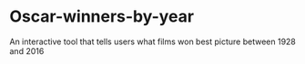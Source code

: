 # Oscar-winners-by-year
An interactive tool that tells users what films won best picture between 1928 and 2016
